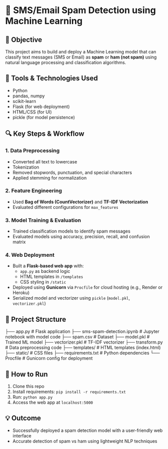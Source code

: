 # 📧 SMS/Email Spam Detection using Machine Learning

## 📌 Objective
This project aims to build and deploy a Machine Learning model that can classify text messages (SMS or Email) as **spam** or **ham (not spam)** using natural language processing and classification algorithms.

## 🧰 Tools & Technologies Used
- Python
- pandas, numpy
- scikit-learn
- Flask (for web deployment)
- HTML/CSS (for UI)
- pickle (for model persistence)

## 🔍 Key Steps & Workflow

### 1. Data Preprocessing
- Converted all text to lowercase
- Tokenization
- Removed stopwords, punctuation, and special characters
- Applied stemming for normalization

### 2. Feature Engineering
- Used **Bag of Words (CountVectorizer)** and **TF-IDF Vectorization**
- Evaluated different configurations for `max_features`

### 3. Model Training & Evaluation
- Trained classification models to identify spam messages
- Evaluated models using accuracy, precision, recall, and confusion matrix

### 4. Web Deployment
- Built a **Flask-based web app** with:
  - `app.py` as backend logic
  - HTML templates in `/templates`
  - CSS styling in `/static`
- Deployed using **Gunicorn** via `Procfile` for cloud hosting (e.g., Render or Heroku)
- Serialized model and vectorizer using `pickle` (`model.pkl`, `vectorizer.pkl`)

## 📁 Project Structure
├── app.py # Flask application
├── sms-spam-detection.ipynb # Jupyter notebook with model code
├── spam.csv # Dataset
├── model.pkl # Trained ML model
├── vectorizer.pkl # TF-IDF vectorizer
├── transform.py # Data preprocessing code
├── templates/ # HTML templates (index.html)
├── static/ # CSS files
├── requirements.txt # Python dependencies
└── Procfile # Gunicorn config for deployment

## 🚀 How to Run
1. Clone this repo  
2. Install requirements: `pip install -r requirements.txt`  
3. Run: `python app.py`  
4. Access the web app at `localhost:5000`

## 💡 Outcome
- Successfully deployed a spam detection model with a user-friendly web interface
- Accurate detection of spam vs ham using lightweight NLP techniques
